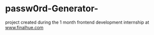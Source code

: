 # passw0rd-Generator-
project created during the 1 month frontend development internship at www.finalhue.com
